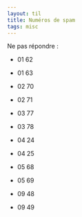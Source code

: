 ```yaml
---
layout: til
title: Numéros de spam
tags: misc
---
```


Ne pas répondre : 

- 01 62
- 01 63

- 02 70
- 02 71

- 03 77
- 03 78

- 04 24
- 04 25

- 05 68
- 05 69

- 09 48
- 09 49

